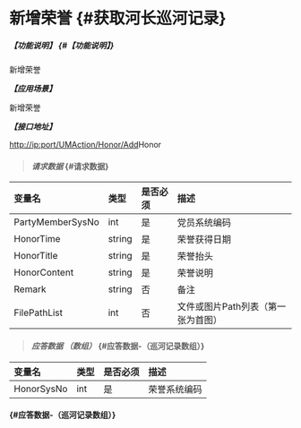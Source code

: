 # 新增荣誉 {#获取河长巡河记录}

##### _【功能说明】_ {#【功能说明】}

新增荣誉

_**【应用场景】**_

新增荣誉

_**【接口地址】**_

[http://ip:port/UMAction/Honor/Add](http://ip:port/HMQuery/PatrolRiver/GetPatrolRivers)Honor

> #### _请求数据_ {#请求数据}

| 变量名 | 类型 | 是否必须 | 描述 |
| :--- | :--- | :--- | :--- |
| PartyMemberSysNo | int | 是 | 党员系统编码 |
| HonorTime | string | 是 | 荣誉获得日期 |
| HonorTitle | string | 是 | 荣誉抬头 |
| HonorContent | string | 是 | 荣誉说明 |
| Remark | string | 否 | 备注 |
| FilePathList | int | 否 | 文件或图片Path列表（第一张为首图） |

> #### _应答数据 （数组）_ {#应答数据-（巡河记录数组）}

| 变量名 | 类型 | 是否必须 | 描述 |
| :--- | :--- | :--- | :--- |
| HonorSysNo | int | 是 | 荣誉系统编码 |

####  {#应答数据-（巡河记录数组）}



